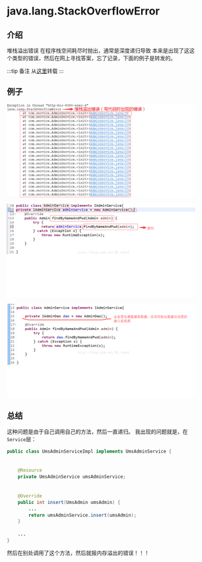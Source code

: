 # java.lang.StackOverflowError

## 介绍

堆栈溢出错误
在程序栈空间耗尽时抛出，通常是深度递归导致
本来是出现了这这个类型的错误，然后在网上寻找答案，忘了记录，下面的例子是转发的。

:::tip 备注
从[这里](https://blog.csdn.net/Mr_faded/article/details/78275091)转载
:::

## 例子

![bug1](/bugs/bug1.png)

![bug2](/bugs/bug2.png)

![bug3](/bugs/bug3.png)

## 总结

这种问题是由于自己调用自己的方法，然后一直递归。
我出现的问题就是，在```Service```层：
```java
public class UmsAdminServiceImpl implements UmsAdminService {
    

    @Resource
    private UmsAdminService umsAdminService;
    

    @Override
    public int insert(UmsAdmin umsAdmin) {
        ...
        return umsAdminService.insert(umsAdmin);
    }

    ...
}
```
然后在别处调用了这个方法，然后就报内存溢出的错误！！！
